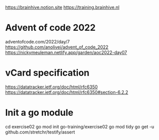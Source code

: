 https://brainhive.notion.site
https://training.brainhive.nl

# Advent of code 2022
adventofcode.com/2022/day/7
https://github.com/anolivei/advent_of_code_2022
https://nickymeuleman.netlify.app/garden/aoc2022-day07

# vCard specification
https://datatracker.ietf.org/doc/html/rfc6350
https://datatracker.ietf.org/doc/html/rfc6350#section-6.2.2

# Init a go module
cd exercise02
go mod init go-training/exercise02
go mod tidy
go get -u github.com/stretchr/testify/assert
